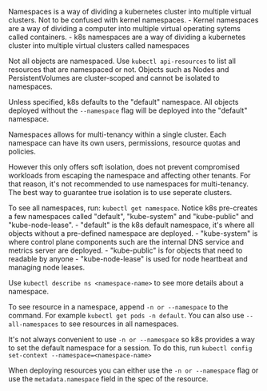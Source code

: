 Namespaces is a way of dividing a kubernetes cluster into multiple virtual clusters. Not to be confused with kernel namespaces.
    - Kernel namespaces are a way of dividing a computer into multiple virtual operating sytems called containers.
    - k8s namespaces are a way of dividing a kubernetes cluster into multiple virtual clusters called namespaces

Not all objects are namespaced. Use `kubectl api-resources` to list all resources that are namespaced or not. Objects such as Nodes and PersistentVolumes are cluster-scoped and cannot be isolated to namespaces.

Unless specified, k8s defaults to the "default" namespace. All objects deployed without the `--namespace` flag will be deployed into the "default" namespace.

Namespaces allows for multi-tenancy within a single cluster. Each namespace can have its own users, permissions, resource quotas and policies.

However this only offers soft isolation, does not prevent compromised workloads from escaping the namespace and affecting other tenants. For that reason, it's not recommended to use namespaces for multi-tenancy. The best way to guarantee true isolation is to use seperate clusters.

To see all namespaces, run: `kubectl get namespace`. Notice k8s pre-creates a few namespaces called "default", "kube-system" and "kube-public" and "kube-node-lease". 
    - "default" is the k8s default namespace, it's where all objects without a pre-defined namespace are deployed.
    - "kube-system" is where control plane components such are the internal DNS service and metrics server are deployed.
    - "kube-public" is for objects that need to readable by anyone
    - "kube-node-lease" is used for node heartbeat and managing node leases.

Use `kubectl describe ns <namespace-name>` to see more details about a namespace.

To see resource in a namespace, append `-n or --namespace` to the command. For example `kubectl get pods -n default`. You can also use `--all-namespaces` to see resources in all namespaces.

It's not always convenient to use `-n or --namespace` so k8s provides a way to set the default namespace for a session. To do this, run `kubectl config set-context --namespace=<namespace-name>`

When deploying resources you can either use the `-n or --namespace` flag or use the `metadata.namespace` field in the spec of the resource.
